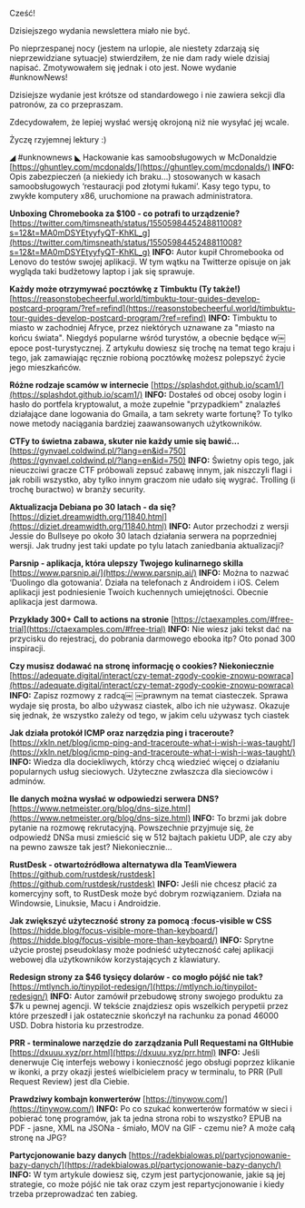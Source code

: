 Cześć!

Dzisiejszego wydania newslettera miało nie być.

Po nieprzespanej nocy (jestem na urlopie, ale niestety zdarzają się nieprzewidziane sytuacje) stwierdziłem, że nie dam rady wiele dzisiaj napisać. Zmotywowałem się jednak i oto jest. Nowe wydanie #unknowNews!

Dzisiejsze wydanie jest krótsze od standardowego i nie zawiera sekcji dla patronów, za co przepraszam.

Zdecydowałem, że lepiej wysłać wersję okrojoną niż nie wysyłać jej wcale.

 

Życzę rzyjemnej lektury :)

 

 

◢ #unknownews ◣
Hackowanie kas samoobsługowych w McDonaldzie
[https://ghuntley.com/mcdonalds/](https://ghuntley.com/mcdonalds/)
**INFO:** Opis zabezpieczeń (a niekiedy ich braku...) stosowanych w kasach samoobsługowych &lsquo;restauracji pod złotymi łukami&rsquo;. Kasy tego typu, to zwykłe komputery x86, uruchomione na prawach administratora.

**Unboxing Chromebooka za $100 - co potrafi to urządzenie?**
[https://twitter.com/timsneath/status/1550598445248811008?s=12&t=MA0mDSYEtyyfyQT-KhKL_g](https://twitter.com/timsneath/status/1550598445248811008?s=12&t=MA0mDSYEtyyfyQT-KhKL_g)
**INFO:** Autor kupił Chromebooka od Lenovo do testów swojej aplikacji. W tym wątku na Twitterze opisuje on jak wygląda taki budżetowy laptop i jak się sprawuje.

**Każdy może otrzymywać pocztówkę z Timbuktu (Ty także!)**
[https://reasonstobecheerful.world/timbuktu-tour-guides-develop-postcard-program/?ref=refind](https://reasonstobecheerful.world/timbuktu-tour-guides-develop-postcard-program/?ref=refind)
**INFO:** Timbuktu to miasto w zachodniej Afryce, przez niektórych uznawane za "miasto na końcu świata". Niegdyś popularne wśród turystów, a obecnie będące w￼ epoce post-turystycznej. Z artykułu dowiesz się trochę na temat tego kraju i tego, jak zamawiając ręcznie robioną pocztówkę możesz polepszyć życie jego mieszkańców.

**Różne rodzaje scamów w internecie**
[https://splashdot.github.io/scam1/](https://splashdot.github.io/scam1/)
**INFO:** Dostałeś od obcej osoby login i hasło do portfela kryptowalut, a może zupełnie "przypadkiem" znalazłeś działające dane logowania do Gmaila, a tam sekrety warte fortunę? To tylko nowe metody naciągania bardziej zaawansowanych użytkowników.

**CTFy to świetna zabawa, skuter nie każdy umie się bawić...**
[https://gynvael.coldwind.pl/?lang=en&id=750](https://gynvael.coldwind.pl/?lang=en&id=750)
**INFO:** Świetny opis tego, jak nieuczciwi gracze CTF próbowali zepsuć zabawę innym, jak niszczyli flagi i jak robili wszystko, aby tylko innym graczom nie udało się wygrać. Trolling (i trochę buractwo) w branży security.

**Aktualizacja Debiana po 30 latach - da się?**
[https://diziet.dreamwidth.org/11840.html](https://diziet.dreamwidth.org/11840.html)
**INFO:** Autor przechodzi z wersji Jessie do Bullseye po około 30 latach działania serwera na poprzedniej wersji. Jak trudny jest taki update po tylu latach zaniedbania aktualizacji?

**Parsnip - aplikacja, która ulepszy Twojego kulinarnego skilla**
[https://www.parsnip.ai/](https://www.parsnip.ai/)
**INFO:** Można to nazwać &lsquo;Duolingo dla gotowania&rsquo;. Działa na telefonach z Androidem i iOS. Celem aplikacji jest podniesienie Twoich kuchennych umiejętności. Obecnie aplikacja jest darmowa.

**Przykłady 300+ Call to actions na stronie**
[https://ctaexamples.com/#free-trial](https://ctaexamples.com/#free-trial)
**INFO:** Nie wiesz jaki tekst dać na przycisku do rejestracj, do pobrania darmowego ebooka itp? Oto ponad 300 inspiracji.

**Czy musisz dodawać na stronę informację o cookies? Niekoniecznie**
[https://adequate.digital/interact/czy-temat-zgody-cookie-znowu-powraca](https://adequate.digital/interact/czy-temat-zgody-cookie-znowu-powraca)
**INFO:** Zapisz rozmowy z radcą￼ ￼prawnym na temat ciasteczek. Sprawa wydaje się prosta, bo albo używasz ciastek, albo ich nie używasz. Okazuje się jednak, że wszystko zależy od tego, w jakim celu używasz tych ciastek

**Jak działa protokół ICMP oraz narzędzia ping i traceroute?**
[https://xkln.net/blog/icmp-ping-and-traceroute-what-i-wish-i-was-taught/](https://xkln.net/blog/icmp-ping-and-traceroute-what-i-wish-i-was-taught/)
**INFO:** Wiedza dla dociekliwych, którzy chcą wiedzieć więcej o działaniu popularnych usług sieciowych. Użyteczne zwłaszcza dla sieciowców i adminów.

**Ile danych można wysłać w odpowiedzi serwera DNS?**
[https://www.netmeister.org/blog/dns-size.html](https://www.netmeister.org/blog/dns-size.html)
**INFO:** To brzmi jak dobre pytanie na rozmowę rekrutacyjną. Powszechnie przyjmuje się, że odpowiedź DNSa musi zmieścić się w 512 bajtach pakietu UDP, ale czy aby na pewno zawsze tak jest? Niekoniecznie...

**RustDesk - otwartoźródłowa alternatywa dla TeamViewera**
[https://github.com/rustdesk/rustdesk](https://github.com/rustdesk/rustdesk)
**INFO:** Jeśli nie chcesz płacić za komercyjny soft, to RustDesk może być dobrym rozwiązaniem. Działa na Windowsie, Linuksie, Macu i Androidzie.

**Jak zwiększyć użyteczność strony za pomocą :focus-visible w CSS**
[https://hidde.blog/focus-visible-more-than-keyboard/](https://hidde.blog/focus-visible-more-than-keyboard/)
**INFO:** Sprytne użycie prostej pseudoklasy może podnieść użyteczność całej aplikacji webowej dla użytkowników korzystających z klawiatury.

**Redesign strony za $46 tysięcy dolarów - co mogło pójść nie tak?**
[https://mtlynch.io/tinypilot-redesign/](https://mtlynch.io/tinypilot-redesign/)
**INFO:** Autor zamówił przebudowę strony swojego produktu za $7k u pewnej agencji. W tekście znajdziesz opis wszelkich perypetii przez które przeszedł i jak ostatecznie skończył na rachunku za ponad 46000 USD. Dobra historia ku przestrodze.

**PRR - terminalowe narzędzie do zarządzania Pull Requestami na GItHubie**
[https://dxuuu.xyz/prr.html](https://dxuuu.xyz/prr.html)
**INFO:** Jeśli denerwuje Cię interfejs webowy i konieczność jego obsługi poprzez klikanie w ikonki, a przy okazji jesteś wielbicielem pracy w terminalu, to PRR (Pull Request Review) jest dla Ciebie.

**Prawdziwy kombajn konwerterów**
[https://tinywow.com/](https://tinywow.com/)
**INFO:** Po co szukać konwerterów formatów w sieci i pobierać tonę programów, jak ta jedna strona robi to wszystko? EPUB na PDF - jasne, XML na JSONa - śmiało, MOV na GIF - czemu nie? A może całą stronę na JPG?

**Partycjonowanie bazy danych**
[https://radekbialowas.pl/partycjonowanie-bazy-danych/](https://radekbialowas.pl/partycjonowanie-bazy-danych/)
**INFO:** W tym artykule dowiesz się, czym jest partycjonowanie, jakie są jej strategie, co może pójść nie tak oraz czym jest repartycjonowanie i kiedy trzeba przeprowadzać ten zabieg.